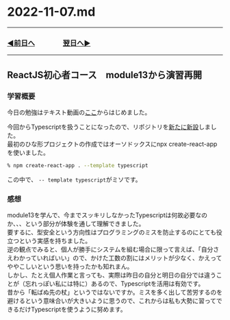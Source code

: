 # 2022-11-07.md

---

### [◀️前日へ](https://github.com/yuasys/chatty-journal/blob/main/2022/11/2022-11-06.md)&emsp;&emsp;&emsp;&emsp;[翌日へ▶️](https://github.com/yuasys/chatty-journal/blob/main/2022/11/2022-11-08.md)

---

## ReactJS初心者コース　module13から演習再開
  
### 学習概要
  
  今日の勉強はテキスト動画の[ここ](https://www.youtube.com/watch?v=f55qeKGgB_M&list=PLpPqplz6dKxW5ZfERUPoYTtNUNvrEebAR&index=19&t=16827s)からはじめました。  
  
  今回からTypescriptを扱うことになったので、リポジトリを[新たに新設](https://github.com/yuasys/episode13)しました。  
  最初のひな形プロジェクトの作成ではオーソドックスにnpx create-react-appを使いました。
  
  ```bash
  % npm create-react-app . --template typescript
  ```
  
  この中で、 ` -- template typescript `がミソです。
  
### 感想
  
  module13を学んで、今までスッキリしなかったTypescriptは何故必要なのか、、、という部分が体験を通して理解できました。  
  要するに、型安全という方向性はプログラミングのミスを防止するのにとても役立つという実感を持ちました。  
  逆の観点でみると、個人が勝手にシステムを組む場合に限って言えば、「自分さえわかっていればいい」ので、かけた工数の割にはメリットが少なく、かえってややこしいという思いを持ったかも知れまん。  
  しかし、たとえ個人作業と言っても、実際は昨日の自分と明日の自分では違うことが（忘れっぽい私には特に）あるので、Typescriptを活用は有効です。  
  昔から「転ばぬ先の杖」というではないですか。ミスを多く出して苦労するのを避けるという意味合いが大きいように思うので、これからは私も大勢に習ってできるだけTypescriptを使うように努めます。
